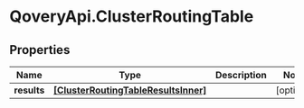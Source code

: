 # QoveryApi.ClusterRoutingTable

## Properties

Name | Type | Description | Notes
------------ | ------------- | ------------- | -------------
**results** | [**[ClusterRoutingTableResultsInner]**](ClusterRoutingTableResultsInner.md) |  | [optional] 


